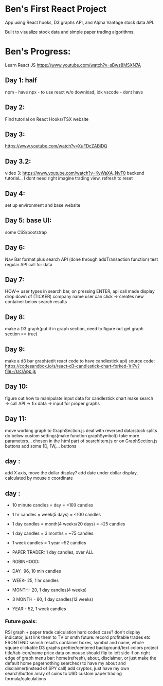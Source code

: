 # Ben's First React Project

App using React hooks, D3 graphs API, and Alpha Vantage stock data API. 

Built to visualize stock data and simple paper trading algorithms.

# Ben's Progress:
Learn React JS 
https://www.youtube.com/watch?v=sBws8MSXN7A
## Day 1: half
npm - have
npx - to use react w/o download, idk
vscode - dont have
## Day 2: 
Find tutorial on React Hooks/TSX website
## Day 3: 
https://www.youtube.com/watch?v=XuFDcZABiDQ
## Day 3.2: 
video 3: https://www.youtube.com/watch?v=KyWaXA_NvT0
backend tutorial… I dont need right
imagine trading view, refresh to reset
## Day 4: 
set up environment and base website
## Day 5: base UI: 
some CSS/bootstrap
## Day 6:
Nav Bar format plus search API (done through addTransaction function)
test regular API call for data
## Day 7:
HOW→ user types in search bar, on pressing ENTER, api call made
display drop down of (TICKER) company name
user can click → creates new container below search results
## Day 8:
make a D3 graph(put it in graph section, need to figure out get graph section == true)
## Day 9:
make a d3 bar graph(edit react code to have candlestick api)
source code: https://codesandbox.io/s/react-d3-candlestick-chart-forked-1rl7v?file=/src/App.js
## Day 10:
figure out how to manipulate input data for candlestick chart
make search → call API → fix data → input for proper graphs
## Day 11:
move working graph to GraphSection.js
deal with reversed data/stock splits
do below custom settings(make function graphSymbol() take more parameters… chosen in the html part of searchItem.js or on GraphSection.js buttons
add some 1D, 1W,... buttons
## day :
add X axis, move the dollar display?
add date under dollar display, calculated by mouse x coordinate
## day :
* 10 minute candles = day = <100 candles
* 1 hr candles = week(5 days) = <100 candles
* 1 day candles = month(4 weeks/20 days) = ~25 candles
* 1 day candles = 3 months = ~75 candles
* 1 week candles = 1 year ~52 candles
* PAPER TRADER: 1 day candles, over ALL

* ROBINHOOD:
 * DAY- 96, 10 min candles
 * WEEK- 25, 1 hr candles
 * MONTH- 20, 1 day candles(4 weeks)
 * 3 MONTH - 60, 1 day candles(12 weeks)
 * YEAR - 52, 1 week candles


### Future goals:
RSI graph + paper trade calculation
hard coded case?
don't display indicator, just link them to TV or smth
future: record profitable trades etc
FRONTEND
search results 
container boxes, symbol and name, whole square clickable
D3 graphs prettier/centered
background/text colors
project title/tab icon/name
price data on mouse should flip to left side if on right edge of graph
menu bar: home(refresh), about, disclaimer, 
or just make the default home page(nothing searched) to have my about and disclaimer(instead of SPY call)
add cryptos, just have my own search/button array of coins to USD
custom paper trading formula/calculations
